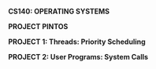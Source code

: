 **CS140: OPERATING SYSTEMS**

**PROJECT PINTOS**

**PROJECT 1: Threads: Priority Scheduling**


**PROJECT 2: User Programs: System Calls**
